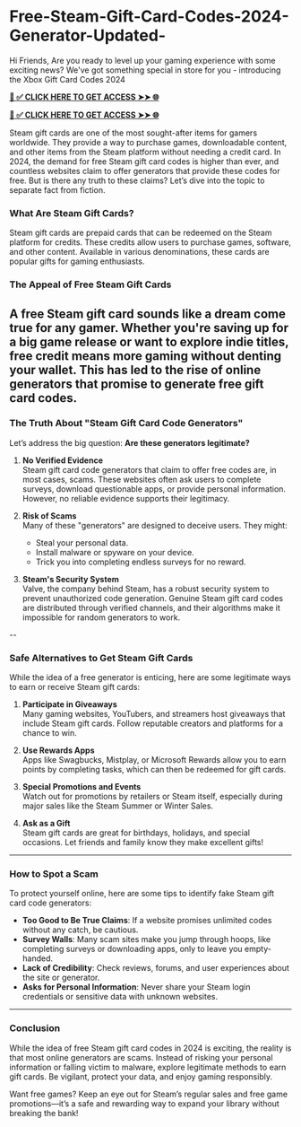 # Free-Steam-Gift-Card-Codes-2024-Generator-Updated-
Hi Friends, Are you ready to level up your gaming experience with some exciting news? We've got something special in store for you - introducing the Xbox Gift Card Codes 2024

**[📌 ✅ CLICK HERE TO GET ACCESS ➤➤ 🌐](https://tinyurl.com/steam-free-codes)**


**[📌 ✅ CLICK HERE TO GET ACCESS ➤➤ 🌐](https://tinyurl.com/steam-free-codes)**

Steam gift cards are one of the most sought-after items for gamers worldwide. They provide a way to purchase games, downloadable content, and other items from the Steam platform without needing a credit card. In 2024, the demand for free Steam gift card codes is higher than ever, and countless websites claim to offer generators that provide these codes for free. But is there any truth to these claims? Let’s dive into the topic to separate fact from fiction.  

### **What Are Steam Gift Cards?**  
Steam gift cards are prepaid cards that can be redeemed on the Steam platform for credits. These credits allow users to purchase games, software, and other content. Available in various denominations, these cards are popular gifts for gaming enthusiasts.  

### **The Appeal of Free Steam Gift Cards**  
A free Steam gift card sounds like a dream come true for any gamer. Whether you're saving up for a big game release or want to explore indie titles, free credit means more gaming without denting your wallet. This has led to the rise of online generators that promise to generate free gift card codes.  
---
### **The Truth About "Steam Gift Card Code Generators"**  
Let’s address the big question: **Are these generators legitimate?**  

1. **No Verified Evidence**  
   Steam gift card code generators that claim to offer free codes are, in most cases, scams. These websites often ask users to complete surveys, download questionable apps, or provide personal information. However, no reliable evidence supports their legitimacy.  

2. **Risk of Scams**  
   Many of these "generators" are designed to deceive users. They might:
   - Steal your personal data.
   - Install malware or spyware on your device.
   - Trick you into completing endless surveys for no reward.  

3. **Steam's Security System**  
   Valve, the company behind Steam, has a robust security system to prevent unauthorized code generation. Genuine Steam gift card codes are distributed through verified channels, and their algorithms make it impossible for random generators to work.  

--
### **Safe Alternatives to Get Steam Gift Cards**  
While the idea of a free generator is enticing, here are some legitimate ways to earn or receive Steam gift cards:  

1. **Participate in Giveaways**  
   Many gaming websites, YouTubers, and streamers host giveaways that include Steam gift cards. Follow reputable creators and platforms for a chance to win.  

2. **Use Rewards Apps**  
   Apps like Swagbucks, Mistplay, or Microsoft Rewards allow you to earn points by completing tasks, which can then be redeemed for gift cards.  

3. **Special Promotions and Events**  
   Watch out for promotions by retailers or Steam itself, especially during major sales like the Steam Summer or Winter Sales.  

4. **Ask as a Gift**  
   Steam gift cards are great for birthdays, holidays, and special occasions. Let friends and family know they make excellent gifts!  

---

### **How to Spot a Scam**  
To protect yourself online, here are some tips to identify fake Steam gift card code generators:  
- **Too Good to Be True Claims**: If a website promises unlimited codes without any catch, be cautious.  
- **Survey Walls**: Many scam sites make you jump through hoops, like completing surveys or downloading apps, only to leave you empty-handed.  
- **Lack of Credibility**: Check reviews, forums, and user experiences about the site or generator.  
- **Asks for Personal Information**: Never share your Steam login credentials or sensitive data with unknown websites.  

---

### **Conclusion**  
While the idea of free Steam gift card codes in 2024 is exciting, the reality is that most online generators are scams. Instead of risking your personal information or falling victim to malware, explore legitimate methods to earn gift cards. Be vigilant, protect your data, and enjoy gaming responsibly.  

Want free games? Keep an eye out for Steam’s regular sales and free game promotions—it’s a safe and rewarding way to expand your library without breaking the bank!  

